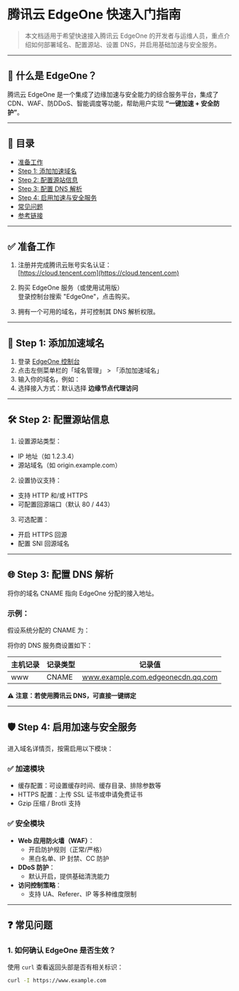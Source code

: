 # 腾讯云 EdgeOne 快速入门指南

> 本文档适用于希望快速接入腾讯云 EdgeOne 的开发者与运维人员，重点介绍如何部署域名、配置源站、设置 DNS，并启用基础加速与安全服务。

---

## 📌 什么是 EdgeOne？

腾讯云 EdgeOne 是一个集成了边缘加速与安全能力的综合服务平台，集成了 CDN、WAF、防DDoS、智能调度等功能，帮助用户实现 **“一键加速 + 安全防护”**。

---

## 🧾 目录

- [准备工作](#准备工作)
- [Step 1: 添加加速域名](#step-1-添加加速域名)
- [Step 2: 配置源站信息](#step-2-配置源站信息)
- [Step 3: 配置 DNS 解析](#step-3-配置-dns-解析)
- [Step 4: 启用加速与安全服务](#step-4-启用加速与安全服务)
- [常见问题](#常见问题)
- [参考链接](#参考链接)

---

## ✅ 准备工作

1. 注册并完成腾讯云账号实名认证：  
   [https://cloud.tencent.com](https://cloud.tencent.com)

2. 购买 EdgeOne 服务（或使用试用版）  
   登录控制台搜索 "EdgeOne"，点击购买。

3. 拥有一个可用的域名，并可控制其 DNS 解析权限。

---

## 🚀 Step 1: 添加加速域名

1. 登录 [EdgeOne 控制台](https://console.cloud.tencent.com/edgeone)
2. 点击左侧菜单栏的「域名管理」 > 「添加加速域名」
3. 输入你的域名，例如：
4. 选择接入方式：默认选择 **边缘节点代理访问**

---

## 🛠️ Step 2: 配置源站信息

1. 设置源站类型：
- IP 地址（如 1.2.3.4）
- 源站域名（如 origin.example.com）

2. 设置协议支持：
- 支持 HTTP 和/或 HTTPS
- 可配置回源端口（默认 80 / 443）

3. 可选配置：
- 开启 HTTPS 回源
- 配置 SNI 回源域名

---

## 🌐 Step 3: 配置 DNS 解析

将你的域名 CNAME 指向 EdgeOne 分配的接入地址。

### 示例：

假设系统分配的 CNAME 为：


将你的 DNS 服务商设置如下：

| 主机记录 | 记录类型 | 记录值                          |
|----------|----------|----------------------------------|
| www      | CNAME     | www.example.com.edgeonecdn.qq.com |

⚠️ **注意：若使用腾讯云 DNS，可直接一键绑定**

---

## 🛡️ Step 4: 启用加速与安全服务

进入域名详情页，按需启用以下模块：

### ✅ 加速模块
- 缓存配置：可设置缓存时间、缓存目录、排除参数等
- HTTPS 配置：上传 SSL 证书或申请免费证书
- Gzip 压缩 / Brotli 支持

### ✅ 安全模块
- **Web 应用防火墙（WAF）**：
  - 开启防护规则（正常/严格）
  - 黑白名单、IP 封禁、CC 防护
- **DDoS 防护**：
  - 默认开启，提供基础清洗能力
- **访问控制策略**：
  - 支持 UA、Referer、IP 等多种维度限制

---

## ❓ 常见问题

### 1. 如何确认 EdgeOne 是否生效？

使用 `curl` 查看返回头部是否有相关标识：

```bash
curl -I https://www.example.com

